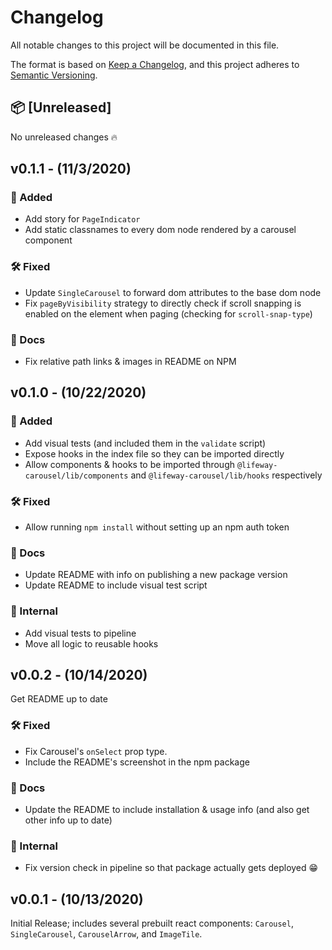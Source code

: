 # Changelog
All notable changes to this project will be documented in this file.

The format is based on [Keep a Changelog](https://keepachangelog.com/en/1.0.0/),
and this project adheres to [Semantic Versioning](https://semver.org/spec/v2.0.0.html).

<!-- template for unreleased section -->
<!-- ## :package: [Unreleased]
No unreleased changes :fire: -->

## :package: [Unreleased]
No unreleased changes :fire:


## v0.1.1 - (11/3/2020)

### :rocket: Added
 - Add story for `PageIndicator`
 - Add static classnames to every dom node rendered by a carousel component

### :hammer_and_wrench: Fixed
 - Update `SingleCarousel` to forward dom attributes to the base dom node
 - Fix `pageByVisibility` strategy to directly check if scroll snapping is enabled on the element when paging (checking for `scroll-snap-type`)

### :open_book: Docs
 - Fix relative path links & images in README on NPM


## v0.1.0 - (10/22/2020)

### :rocket: Added
 - Add visual tests (and included them in the `validate` script)
 - Expose hooks in the index file so they can be imported directly
 - Allow components & hooks to be imported through `@lifeway-carousel/lib/components` and `@lifeway-carousel/lib/hooks` respectively

### :hammer_and_wrench: Fixed
 - Allow running `npm install` without setting up an npm auth token

### :open_book: Docs
 - Update README with info on publishing a new package version
 - Update README to include visual test script

### :ghost: Internal
 - Add visual tests to pipeline
 - Move all logic to reusable hooks


## v0.0.2 - (10/14/2020)
Get README up to date

### :hammer_and_wrench: Fixed
 - Fix Carousel's `onSelect` prop type.
 - Include the README's screenshot in the npm package

### :open_book: Docs
 - Update the README to include installation & usage info (and also get other info up to date)

### :ghost: Internal
 - Fix version check in pipeline so that package actually gets deployed :grin:


## v0.0.1 - (10/13/2020)

Initial Release; includes several prebuilt react components: `Carousel`, `SingleCarousel`, `CarouselArrow`, and `ImageTile`.
